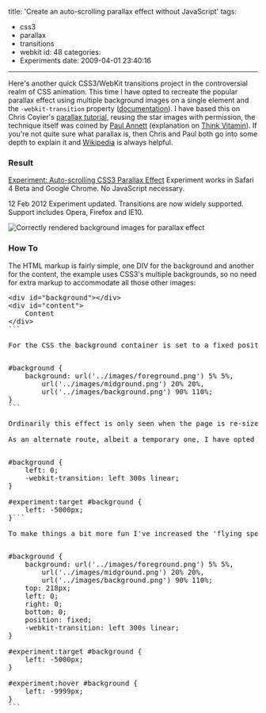 title: 'Create an auto-scrolling parallax effect without JavaScript'
tags:
  - css3
  - parallax
  - transitions
  - webkit
id: 48
categories:
  - Experiments
date: 2009-04-01 23:40:16
---

Here's another quick CSS3/WebKit transitions project in the controversial realm of CSS animation. This time I have opted to recreate the popular parallax effect using multiple background images on a single element and the `-webkit-transition` property ([documentation](http://webkit.org/specs/CSSVisualEffects/CSSTransitions.html)). I have based this on Chris Coyier's [parallax tutorial](http://css-tricks.com/3d-parralax-background-effect/), reusing the star images with permission, the technique itself was coined by [Paul Annett](http://clearleft.com/is/paulannett/) (explanation on [Think Vitamin](http://thinkvitamin.com/features/how-to-recreate-silverbacks-parallax-effect/)). If you're not quite sure what parallax is, then Chris and Paul both go into some depth to explain it and [Wikipedia](http://en.wikipedia.org/wiki/Parallax) is always helpful.
<!--more-->

### Result

[Experiment: Auto-scrolling CSS3 Parallax Effect](/experiments/parallax/#experiment)
Experiment works in Safari 4 Beta and Google Chrome. No JavaScript necessary.

<div class="edit">
<time datetime="2012-02-12">12 Feb 2012</time> Exper­i­ment updated. Tran­si­tions are now widely sup­ported. Support includ­es Opera, Fire­fox and IE10.
</div>

![Correctly rendered background images for parallax effect](http://host.trivialbeing.org/up/fofrOnlineAutoScrollingParallax.jpg)

### How To

The HTML markup is fairly simple, one DIV for the background and another for the content, the example uses CSS3's multiple backgrounds, so no need for extra markup to accommodate all those other images:
<pre class='prettyprint'>
&lt;div id=&quot;background&quot;&gt;&lt;/div&gt;
&lt;div id=&quot;content&quot;&gt;
	Content
&lt;/div&gt;
```

For the CSS the background container is set to a fixed position (for convenience more than anything) and spread across the bottom of the page using the top, left, bottom and right properties. The background images are defined using the background shorthand property with multiple declarations being comma delimited, the first being the top-most. Each of the images has a different position defined in percentage, so as the size of the container changes (e.g. on window resize) the images move disproportionately to each other; creating the impressive parallax effect.

<pre class='prettyprint'>
#background {
	background: url('../images/foreground.png') 5% 5%,
		url('../images/midground.png') 20% 20%,
		url('../images/background.png') 90% 110%;
}
```

Ordinarily this effect is only seen when the page is re-sized or JavaScript is used for animation. My first approach to animation via CSS was to apply the transition to the background-positions, with background-position being an _animatable_ property as defined in the proposed specification. However this doesn't yet work in the latest WebKit nightly build (r42142), it is a [known](https://bugs.webkit.org/show_bug.cgi?id=23219) [bug](http://farukat.es/bugs/webkit-background-pos-trans.html).

As an alternate route, albeit a temporary one, I have opted to use transitions to animate the left-most edge of the background container (for instance from 0px to -100px). This gradually alters the overall width of the container causing the backgrounds to shift disproportionately as per their percentages, creating the parallax effect. With a large enough duration and left position the effect appears to be continuous.

<pre class='prettyprint'>
#background {
	left: 0;
	-webkit-transition: left 300s linear;
}

#experiment:target #background {
	left: -5000px;
}```

To make things a bit more fun I've increased the 'flying speed' when the mouse hovers over the background area. The final CSS looks like this:

<pre class='prettyprint'>
#background {
	background: url('../images/foreground.png') 5% 5%,
		url('../images/midground.png') 20% 20%,
		url('../images/background.png') 90% 110%;
	top: 218px;
	left: 0;
	right: 0;
	bottom: 0;
	position: fixed;
	-webkit-transition: left 300s linear;
}

#experiment:target #background {
	left: -5000px;
}

#experiment:hover #background {
	left: -9999px;
}
```

